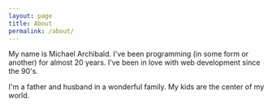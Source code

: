 ```yaml
---
layout: page
title: About
permalink: /about/
---
```


My name is Michael Archibald. I've been programming (in some form or another) for almost 20 years. I've been in love with web development since the 90's.

I'm a father and husband in a wonderful family. My kids are the center of my world.
